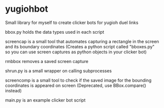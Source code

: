 # yugiohbot
Small library for myself to create clicker bots for yugioh duel links

bbox.py holds the data types used in each script

screencap is a small tool that automates capturing a rectangle in the screen and its boundary coordinates
(Creates a python script called "bboxes.py" so you can use screen captures as python objects in your clicker bot)

rmbbox removes a saved screen capture 

shrun.py is a small wrapper on calling subprocesses

screencomp is a small tool to check if the saved image for the bounding coordinates is appeared on screen (Deprecated, use BBox.compare() instead)

main.py is an example clicker bot script
